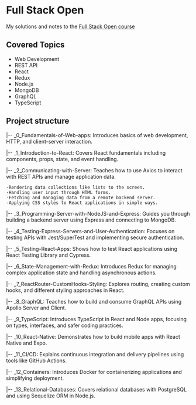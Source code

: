 # Full Stack Open
My solutions and notes to the [Full Stack Open course](https://fullstackopen.com/en/) 

## Covered Topics
- Web Development
- REST API
- React
- Redux
- Node.js
- MongoDB
- GraphQL
- TypeScript

##  Project structure
|-- _0_Fundamentals-of-Web-apps: Introduces basics of web development, HTTP, and client-server interaction.

|-- _1_Introduction-to-React: Covers React fundamentals including components, props, state, and event handling.

|-- _2_Communicating-with-Server: Teaches how to use Axios to interact with REST APIs and manage application data.

    -Rendering data collections like lists to the screen.
    -Handling user input through HTML forms.
    -Fetching and managing data from a remote backend server.
    -Applying CSS styles to React applications in simple ways.

|-- _3_Programming-Server-with-NodeJS-and-Express: Guides you through building a backend server using Express and connecting to MongoDB.

|-- _4_Testing-Express-Servers-and-User-Authentication: Focuses on testing APIs with Jest/SuperTest and implementing secure authentication.

|-- _5_Testing-React-Apps: Shows how to test React applications using React Testing Library and Cypress.

|-- _6_State-Management-with-Redux: Introduces Redux for managing complex application state and handling asynchronous actions.

|-- _7_ReactRouter-CustomHooks-Styling: Explores routing, creating custom hooks, and different styling approaches in React.

|-- _8_GraphQL: Teaches how to build and consume GraphQL APIs using Apollo Server and Client.

|-- _9_TypeScript: Introduces TypeScript in React and Node apps, focusing on types, interfaces, and safer coding practices.

|-- _10_React-Native: Demonstrates how to build mobile apps with React Native and Expo.

|-- _11_CI/CD: Explains continuous integration and delivery pipelines using tools like GitHub Actions.

|-- _12_Containers: Introduces Docker for containerizing applications and simplifying deployment.

|-- _13_Relational-Databases: Covers relational databases with PostgreSQL and using Sequelize ORM in Node.js.
